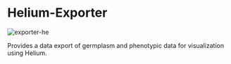 # Helium-Exporter
![exporter-he](https://user-images.githubusercontent.com/15472253/154566046-b230d1da-f9b1-4eca-b24f-a59b8b94308f.png)

Provides a data export of germplasm and phenotypic data for visualization using Helium.
